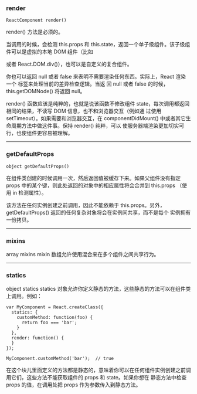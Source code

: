 ### render

    ReactComponent render()
render() 方法是必须的。

当调用的时候，会检测 this.props 和 this.state，返回一个单子级组件。该子级组件可以是虚拟的本地 DOM 组件（比如 <div /> 或者
React.DOM.div()），也可以是自定义的复合组件。

你也可以返回 null 或者 false 来表明不需要渲染任何东西。实际上，React 渲染一个 <noscript> 标签来处理当前的差异检查逻辑。当返
回 null 或者 false 的时候，this.getDOMNode() 将返回 null。

render() 函数应该是纯粹的，也就是说该函数不修改组件 state，每次调用都返回相同的结果，不读写 DOM 信息，也不和浏览器交互（例如通
过使用 setTimeout）。如果需要和浏览器交互，在 componentDidMount() 中或者其它生命周期方法中做这件事。保持 render() 纯粹，可以
使服务器端渲染更加切实可行，也使组件更容易被理解。

- - -
### getDefaultProps

    object getDefaultProps()
在组件类创建的时候调用一次，然后返回值被缓存下来。如果父组件没有指定 props 中的某个键，则此处返回的对象中的相应属性将会合并到 
this.props （使用 in 检测属性）。

该方法在任何实例创建之前调用，因此不能依赖于 this.props。另外，getDefaultProps() 返回的任何复杂对象将会在实例间共享，而不是每个
实例拥有一份拷贝。

- - -
### mixins

  array mixins
mixin 数组允许使用混合来在多个组件之间共享行为。

- - -
### statics

object statics
statics 对象允许你定义静态的方法，这些静态的方法可以在组件类上调用。例如：

    var MyComponent = React.createClass({
      statics: {
        customMethod: function(foo) {
          return foo === 'bar';
        }
      },
      render: function() {
      }
    });

    MyComponent.customMethod('bar');  // true
    
在这个块儿里面定义的方法都是静态的，意味着你可以在任何组件实例创建之前调用它们，这些方法不能获取组件的 props 和 state。如果你想在
静态方法中检查 props 的值，在调用处把 props 作为参数传入到静态方法。

